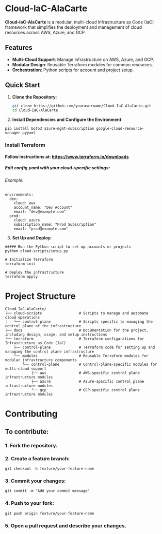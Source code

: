 # Cloud-IaC-AlaCarte
**Cloud-IaC-AlaCarte** is a modular, multi-cloud Infrastructure as Code (IaC) framework that simplifies the deployment and management of cloud resources across AWS, Azure, and GCP.

## Features
- **Multi-Cloud Support**: Manage infrastructure on AWS, Azure, and GCP.
- **Modular Design**: Reusable Terraform modules for common resources.
- **Orchestration**: Python scripts for account and project setup.

## Quick Start

1. **Clone the Repository**:
   ```bash
   git clone https://github.com/yourusername/Cloud-IaC-AlaCarte.git
   cd Cloud-IaC-AlaCarte
2. **Install Dependencies and Configure the Environment**:
```
pip install boto3 azure-mgmt-subscription google-cloud-resource-manager pyyaml
```
### Install Terraform
#### Follow instructions at: https://www.terraform.io/downloads

##### Edit config.yaml with your cloud-specific settings:
###### Example:
```
environments:
  dev:
    cloud: aws
    account_name: "Dev Account"
    email: "dev@example.com"
  prod:
    cloud: azure
    subscription_name: "Prod Subscription"
    email: "prod@example.com"
```
3. **Set Up and Deploy:** 
```
##### Run the Python script to set up accounts or projects
python cloud-scripts/setup.py

# Initialize Terraform
terraform init

# Deploy the infrastructure
terraform apply
```
# Project Structure
```
Cloud-IaC-AlaCarte/
├── cloud-scripts                 # Scripts to manage and automate cloud operations
│   └── control-plane             # Scripts specific to managing the control plane of the infrastructure
├── docs                          # Documentation for the project, including design, usage, and setup instructions
└── terraform                     # Terraform configurations for Infrastructure as Code (IaC)
    ├── control-plane             # Terraform code for setting up and managing the control plane infrastructure
    └── modules                   # Reusable Terraform modules for modular infrastructure components
        └── control-plane         # Control-plane-specific modules for multi-cloud support
            ├── aws               # AWS-specific control plane infrastructure modules
            ├── azure             # Azure-specific control plane infrastructure modules
            └── gcp               # GCP-specific control plane infrastructure modules
```

# Contributing
## To contribute:
### 1. Fork the repository.
### 2. Create a feature branch:
`git checkout -b feature/your-feature-name`
### 3. Commit your changes:
`git commit -m "Add your commit message"`
### 4. Push to your fork:
`git push origin feature/your-feature-name`
### 5. Open a pull request and describe your changes.
